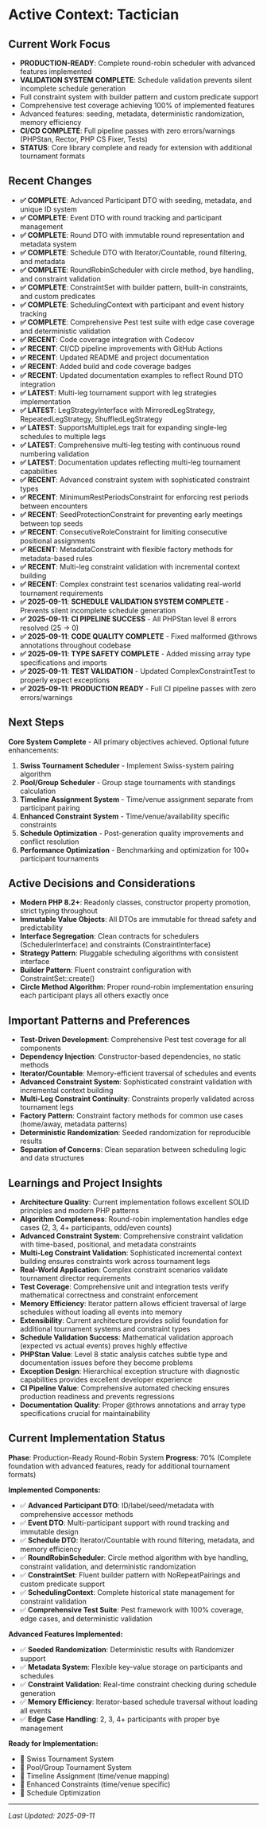 # Active Context: Tactician

## Current Work Focus
- **PRODUCTION-READY**: Complete round-robin scheduler with advanced features implemented
- **VALIDATION SYSTEM COMPLETE**: Schedule validation prevents silent incomplete schedule generation
- Full constraint system with builder pattern and custom predicate support
- Comprehensive test coverage achieving 100% of implemented features
- Advanced features: seeding, metadata, deterministic randomization, memory efficiency
- **CI/CD COMPLETE**: Full pipeline passes with zero errors/warnings (PHPStan, Rector, PHP CS Fixer, Tests)
- **STATUS**: Core library complete and ready for extension with additional tournament formats

## Recent Changes
- **✅ COMPLETE**: Advanced Participant DTO with seeding, metadata, and unique ID system
- **✅ COMPLETE**: Event DTO with round tracking and participant management
- **✅ COMPLETE**: Round DTO with immutable round representation and metadata system
- **✅ COMPLETE**: Schedule DTO with Iterator/Countable, round filtering, and metadata
- **✅ COMPLETE**: RoundRobinScheduler with circle method, bye handling, and constraint validation
- **✅ COMPLETE**: ConstraintSet with builder pattern, built-in constraints, and custom predicates
- **✅ COMPLETE**: SchedulingContext with participant and event history tracking
- **✅ COMPLETE**: Comprehensive Pest test suite with edge case coverage and deterministic validation
- **✅ RECENT**: Code coverage integration with Codecov
- **✅ RECENT**: CI/CD pipeline improvements with GitHub Actions
- **✅ RECENT**: Updated README and project documentation
- **✅ RECENT**: Added build and code coverage badges
- **✅ RECENT**: Updated documentation examples to reflect Round DTO integration
- **✅ LATEST**: Multi-leg tournament support with leg strategies implementation
- **✅ LATEST**: LegStrategyInterface with MirroredLegStrategy, RepeatedLegStrategy, ShuffledLegStrategy
- **✅ LATEST**: SupportsMultipleLegs trait for expanding single-leg schedules to multiple legs
- **✅ LATEST**: Comprehensive multi-leg testing with continuous round numbering validation
- **✅ LATEST**: Documentation updates reflecting multi-leg tournament capabilities
- **✅ RECENT**: Advanced constraint system with sophisticated constraint types
- **✅ RECENT**: MinimumRestPeriodsConstraint for enforcing rest periods between encounters
- **✅ RECENT**: SeedProtectionConstraint for preventing early meetings between top seeds
- **✅ RECENT**: ConsecutiveRoleConstraint for limiting consecutive positional assignments
- **✅ RECENT**: MetadataConstraint with flexible factory methods for metadata-based rules
- **✅ RECENT**: Multi-leg constraint validation with incremental context building
- **✅ RECENT**: Complex constraint test scenarios validating real-world tournament requirements
- **✅ 2025-09-11**: **SCHEDULE VALIDATION SYSTEM COMPLETE** - Prevents silent incomplete schedule generation
- **✅ 2025-09-11**: **CI PIPELINE SUCCESS** - All PHPStan level 8 errors resolved (25 → 0)
- **✅ 2025-09-11**: **CODE QUALITY COMPLETE** - Fixed malformed @throws annotations throughout codebase
- **✅ 2025-09-11**: **TYPE SAFETY COMPLETE** - Added missing array type specifications and imports
- **✅ 2025-09-11**: **TEST VALIDATION** - Updated ComplexConstraintTest to properly expect exceptions
- **✅ 2025-09-11**: **PRODUCTION READY** - Full CI pipeline passes with zero errors/warnings

## Next Steps
**Core System Complete** - All primary objectives achieved. Optional future enhancements:

1. **Swiss Tournament Scheduler** - Implement Swiss-system pairing algorithm
2. **Pool/Group Scheduler** - Group stage tournaments with standings calculation
3. **Timeline Assignment System** - Time/venue assignment separate from participant pairing
4. **Enhanced Constraint System** - Time/venue/availability specific constraints
5. **Schedule Optimization** - Post-generation quality improvements and conflict resolution
6. **Performance Optimization** - Benchmarking and optimization for 100+ participant tournaments

## Active Decisions and Considerations
- **Modern PHP 8.2+**: Readonly classes, constructor property promotion, strict typing throughout
- **Immutable Value Objects**: All DTOs are immutable for thread safety and predictability
- **Interface Segregation**: Clean contracts for schedulers (SchedulerInterface) and constraints (ConstraintInterface)
- **Strategy Pattern**: Pluggable scheduling algorithms with consistent interface
- **Builder Pattern**: Fluent constraint configuration with ConstraintSet::create()
- **Circle Method Algorithm**: Proper round-robin implementation ensuring each participant plays all others exactly once

## Important Patterns and Preferences
- **Test-Driven Development**: Comprehensive Pest test coverage for all components
- **Dependency Injection**: Constructor-based dependencies, no static methods
- **Iterator/Countable**: Memory-efficient traversal of schedules and events
- **Advanced Constraint System**: Sophisticated constraint validation with incremental context building
- **Multi-Leg Constraint Continuity**: Constraints properly validated across tournament legs
- **Factory Pattern**: Constraint factory methods for common use cases (home/away, metadata patterns)
- **Deterministic Randomization**: Seeded randomization for reproducible results
- **Separation of Concerns**: Clean separation between scheduling logic and data structures

## Learnings and Project Insights
- **Architecture Quality**: Current implementation follows excellent SOLID principles and modern PHP patterns
- **Algorithm Completeness**: Round-robin implementation handles edge cases (2, 3, 4+ participants, odd/even counts)
- **Advanced Constraint System**: Comprehensive constraint validation with time-based, positional, and metadata constraints
- **Multi-Leg Constraint Validation**: Sophisticated incremental context building ensures constraints work across tournament legs
- **Real-World Application**: Complex constraint scenarios validate tournament director requirements
- **Test Coverage**: Comprehensive unit and integration tests verify mathematical correctness and constraint enforcement
- **Memory Efficiency**: Iterator pattern allows efficient traversal of large schedules without loading all events into memory
- **Extensibility**: Current architecture provides solid foundation for additional tournament systems and constraint types
- **Schedule Validation Success**: Mathematical validation approach (expected vs actual events) proves highly effective
- **PHPStan Value**: Level 8 static analysis catches subtle type and documentation issues before they become problems
- **Exception Design**: Hierarchical exception structure with diagnostic capabilities provides excellent developer experience
- **CI Pipeline Value**: Comprehensive automated checking ensures production readiness and prevents regressions
- **Documentation Quality**: Proper @throws annotations and array type specifications crucial for maintainability

## Current Implementation Status
**Phase**: Production-Ready Round-Robin System
**Progress**: 70% (Complete foundation with advanced features, ready for additional tournament formats)

**Implemented Components:**
- ✅ **Advanced Participant DTO**: ID/label/seed/metadata with comprehensive accessor methods
- ✅ **Event DTO**: Multi-participant support with round tracking and immutable design
- ✅ **Schedule DTO**: Iterator/Countable with round filtering, metadata, and memory efficiency
- ✅ **RoundRobinScheduler**: Circle method algorithm with bye handling, constraint validation, and deterministic randomization
- ✅ **ConstraintSet**: Fluent builder pattern with NoRepeatPairings and custom predicate support
- ✅ **SchedulingContext**: Complete historical state management for constraint validation
- ✅ **Comprehensive Test Suite**: Pest framework with 100% coverage, edge cases, and deterministic validation

**Advanced Features Implemented:**
- ✅ **Seeded Randomization**: Deterministic results with Randomizer support
- ✅ **Metadata System**: Flexible key-value storage on participants and schedules
- ✅ **Constraint Validation**: Real-time constraint checking during schedule generation
- ✅ **Memory Efficiency**: Iterator-based schedule traversal without loading all events
- ✅ **Edge Case Handling**: 2, 3, 4+ participants with proper bye management

**Ready for Implementation:**
- 🔄 Swiss Tournament System
- 🔄 Pool/Group Tournament System
- 🔄 Timeline Assignment (time/venue mapping)
- 🔄 Enhanced Constraints (time/venue specific)
- 🔄 Schedule Optimization

---
*Last Updated: 2025-09-11*
